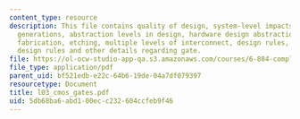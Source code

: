 ```yaml
---
content_type: resource
description: This file contains quality of design, system-level impacts, digital technology
  generations, abstraction levels in design, hardware design abstraction levels, CMOS
  fabrication, etching, multiple levels of interconnect, design rules, lambda-based
  design rules and other details regarding gate.
file: https://ol-ocw-studio-app-qa.s3.amazonaws.com/courses/6-884-complex-digital-systems-spring-2005/5db68ba6abd100ecc232604ccfeb9f46_l03_cmos_gates.pdf
file_type: application/pdf
parent_uid: bf521edb-e22c-64b6-19de-04a7df079397
resourcetype: Document
title: l03_cmos_gates.pdf
uid: 5db68ba6-abd1-00ec-c232-604ccfeb9f46
---
```

